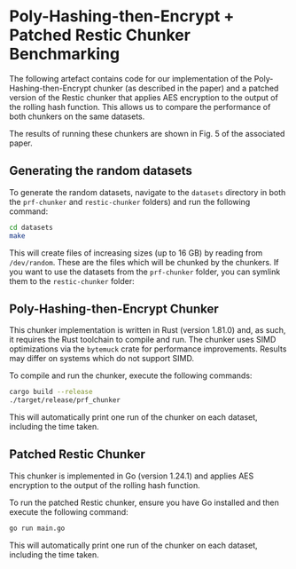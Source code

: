 # Poly-Hashing-then-Encrypt + Patched Restic Chunker Benchmarking

The following artefact contains code for our implementation of the Poly-Hashing-then-Encrypt chunker (as described in the paper) and a patched version of the Restic chunker that applies AES encryption to the output of the rolling hash function. This allows us to compare the performance of both chunkers on the same datasets.

The results of running these chunkers are shown in Fig. 5 of the associated paper.

## Generating the random datasets

To generate the random datasets, navigate to the `datasets` directory in both the `prf-chunker` and `restic-chunker` folders) and run the following command:

```bash
cd datasets
make
```

This will create files of increasing sizes (up to 16 GB) by reading from `/dev/random`. These are the files which will be chunked by the chunkers.
If you want to use the datasets from the `prf-chunker` folder, you can symlink them to the `restic-chunker` folder:

## Poly-Hashing-then-Encrypt Chunker

This chunker implementation is written in Rust (version 1.81.0) and, as such, it requires the Rust toolchain to compile and run. The chunker uses SIMD optimizations via the `bytemuck` crate for performance improvements. Results may differ on systems which do not support SIMD.

To compile and run the chunker, execute the following commands:

```bash
cargo build --release
./target/release/prf_chunker
```

This will automatically print one run of the chunker on each dataset, including the time taken.

## Patched Restic Chunker

This chunker is implemented in Go (version 1.24.1) and applies AES encryption to the output of the rolling hash function.

To run the patched Restic chunker, ensure you have Go installed and then execute the following command:

```bash
go run main.go
```

This will automatically print one run of the chunker on each dataset, including the time taken.
